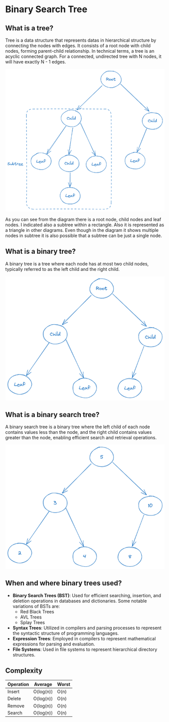 # Binary Search Tree

## What is a tree?
Tree is a data structure that represents datas in hierarchical structure by connecting the nodes with edges. It consists of a root node with child nodes, forming parent-child relationship.
In technical terms, a tree is an acyclic connected graph. For a connected, undirected tree with N nodes, it will have exactly N - 1 edges.

![Tree Diagram](tree_diagram.png)

As you can see from the diagram there is a root node, child nodes and leaf nodes. I indicated also a subtree within a rectangle. Also it is represented as a triangle in other diagrams. Even though in the diagram it shows multiple nodes in subtree it is also possible that a subtree can be just a single node.

## What is a binary tree?
A binary tree is a tree where each node has at most two child nodes, typically referred to as the left child and the right child.

![Binary Tree Diagram](binary_tree_diagram.png)

## What is a binary search tree?
A binary search tree is a binary tree where the left child of each node contains values less than the node, and the right child contains values greater than the node, enabling efficient search and retrieval operations.

![Binary Search Tree Diagram](binary_search_tree_diagram.png)

## When and where binary trees used?
- **Binary Search Trees (BST)**: Used for efficient searching, insertion, and deletion operations in databases and dictionaries. Some notable variations of BSTs are:
    - Red Black Trees
    - AVL Trees
    - Splay Trees
- **Syntax Trees**: Utilized in compilers and parsing processes to represent the syntactic structure of programming languages.
- **Expression Trees**: Employed in compilers to represent mathematical expressions for parsing and evaluation.
- **File Systems**: Used in file systems to represent hierarchical directory structures.

## Complexity
| Operation | Average   | Worst | 
| --------- | --------- | ----- | 
| Insert    | O(log(n)) |  O(n) | 
| Delete    | O(log(n)) |  O(n) | 
| Remove    | O(log(n)) |  O(n) | 
| Search    | O(log(n)) |  O(n) | 